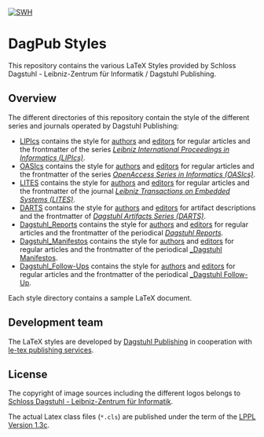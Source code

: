 [![SWH](https://archive.softwareheritage.org/badge/swh:1:dir:1b66fc29b44e371e68a77879c0fbebefe3cd34f8/)](https://archive.softwareheritage.org/swh:1:dir:1b66fc29b44e371e68a77879c0fbebefe3cd34f8/)

# DagPub Styles

This repository contains the various LaTeX Styles provided by Schloss Dagstuhl - Leibniz-Zentrum für Informatik / Dagstuhl Publishing.

## Overview
The different directories of this repository contain the style of the different series and journals operated by Dagstuhl Publishing:

* [LIPIcs](LIPIcs) contains the style for [authors](LIPIcs/authors) and [editors](LIPIcs/editors) for regular articles and the frontmatter of the series [_Leibniz International Proceedings in Informatics (LIPIcs)_](https://www.dagstuhl.de/en/publications/lipics/).
* [OASIcs](OASIcs) contains the style for [authors](OASIcs/authors) and [editors](OASIcs/editors) for regular articles and the frontmatter of the series [_OpenAccess Series in Informatics (OASIcs)_](https://www.dagstuhl.de/en/publications/oasics/).
* [LITES](LITES) contains the style for [authors](LITES/authors) and [editors](LITES/editors) for regular articles and the frontmatter of the journal [_Leibniz Transactions on Embedded Systems (LITES)_](https://www.dagstuhl.de/en/publications/lites/).
* [DARTS](DARTS) contains the style for [authors](DARTS/authors) and [editors](DARTS/editors) for artifact descriptions and the frontmatter of [_Dagstuhl Artifacts Series (DARTS)_](https://www.dagstuhl.de/en/publications/darts/).
* [Dagstuhl_Reports](Dagstuhl_Reports) contains the style for [authors](Dagstuhl_Reports/authors) and [editors](Dagstuhl_Reports/editors) for regular articles and the frontmatter of the periodical [_Dagstuhl Reports_](https://www.dagstuhl.de/en/publications/dagstuhl-reports/).
* [Dagstuhl_Manifestos](Dagstuhl_Manifestos) contains the style for [authors](Dagstuhl_Reports/authors) and [editors](Dagstuhl_Reports/editors) for regular articles and the frontmatter of the periodical [_Dagstuhl Manifestos](https://www.dagstuhl.de/en/publications/dagstuhl-manifestos/).
* [Dagstuhl_Follow-Ups](Dagstuhl_Follow-Ups) contains the style for [authors](Dagstuhl_Follow-Ups/authors) and [editors](Dagstuhl_Follow-Ups/editors) for regular articles and the frontmatter of the periodical [_Dagstuhl Follow-Up](https://www.dagstuhl.de/en/publications/dagstuhl-follow-ups/).

Each style directory contains a sample LaTeX document.

## Development team

The LaTeX styles are developed by [Dagstuhl Publishing](https://www.dagstuhl.de/en/publications/) in cooperation with [le-tex publishing services](https://www.le-tex.de/).

## License
The copyright of image sources including the different logos belongs to [Schloss Dagstuhl - Leibniz-Zentrum für Informatik](https:\\www.dagstuhl.de).

The actual Latex class files (`*.cls`) are published under the term of the [LPPL Version 1.3c](https://www.latex-project.org/lppl.txt).
